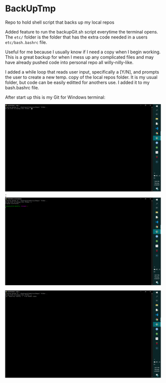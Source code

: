 # BackUpTmp
Repo to hold shell script that backs up my local repos

Added feature to run the backupGit.sh script everytime the terminal opens. The `etc/` folder is the folder that has the extra code needed in a users `etc/bash.bashrc` file.

Useful for me because I usually know if I need a copy when I begin working. This is a great backup for when I mess up any complicated files and may have already pushed code into personal repo all willy-nilly-like.

I added a while loop that reads user input, specifically a [Y/N], and prompts the user to create a new temp. copy of the local repos folder. It is my usual folder, but code can be easily editted for anothers use. I added it to my bash.bashrc file.

After start up this is my Git for Windows terminal:

![Saying yes](https://github.com/thom8047/BackUpTmp/blob/main/img/Screenshot%20(77).png?raw=true); ![Saying no](https://github.com/thom8047/BackUpTmp/blob/main/img/Screenshot%20(79).png?raw=true) 


![Copying files](https://github.com/thom8047/BackUpTmp/blob/main/img/Screenshot%20(78).png?raw=true)
